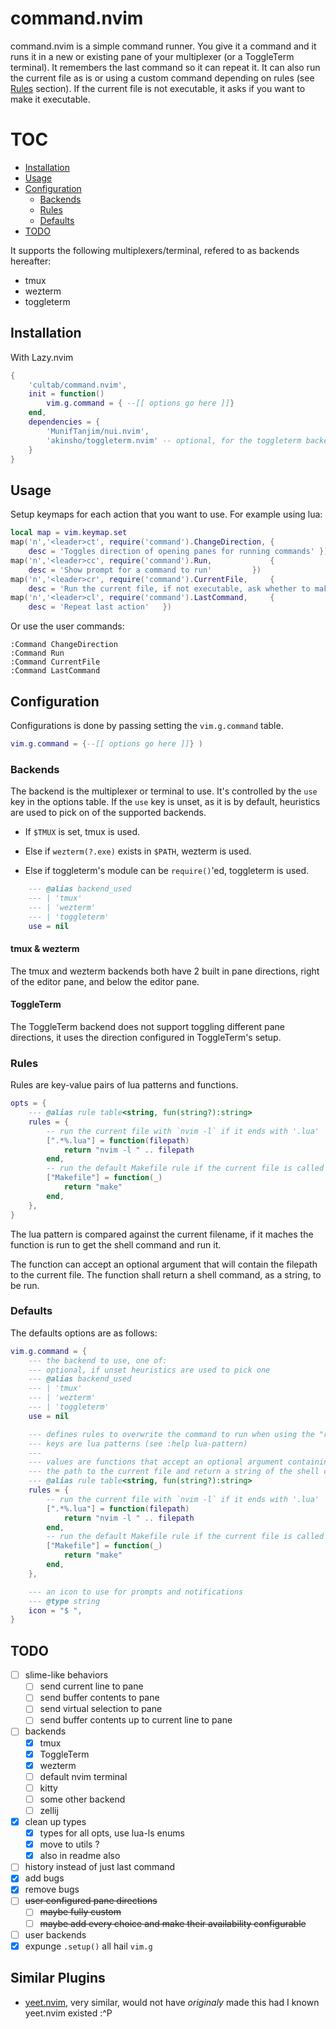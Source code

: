 # command.nvim

command.nvim is a simple command runner. You give it a command and it runs it in a new or existing pane of your multiplexer (or a ToggleTerm terminal).
It remembers the last command so it can repeat it.
It can also run the current file as is or using a custom command depending on rules (see [Rules](#Rules) section).
If the current file is not executable, it asks if you want to make it executable.

# TOC

- [Installation](#Installation)
- [Usage](#Usage)
- [Configuration](#Configuration)
    - [Backends](#Backends)
    - [Rules](#Rules)
    - [Defaults](#Defaults)
- [TODO](#TODO)

It supports the following multiplexers/terminal, refered to as backends hereafter:

- tmux
- wezterm
- toggleterm

## Installation

With Lazy.nvim

```lua
{
    'cultab/command.nvim',
    init = function()
        vim.g.command = { --[[ options go here ]]}
    end,
    dependencies = {
        'MunifTanjim/nui.nvim',
        'akinsho/toggleterm.nvim' -- optional, for the toggleterm backend
    }
}
```

## Usage

Setup keymaps for each action that you want to use. For example using lua:

```lua
local map = vim.keymap.set
map('n','<leader>ct', require('command').ChangeDirection, {
    desc = 'Toggles direction of opening panes for running commands' })
map('n','<leader>cc', require('command').Run,             {
    desc = 'Show prompt for a command to run'         })
map('n','<leader>cr', require('command').CurrentFile,     {
    desc = 'Run the current file, if not executable, ask whether to make executable and run'      })
map('n','<leader>cl', require('command').LastCommand,     {
    desc = 'Repeat last action'   })
```

Or use the user commands:

```vim
:Command ChangeDirection
:Command Run
:Command CurrentFile
:Command LastCommand
```

## Configuration

Configurations is done by passing setting the `vim.g.command` table.

```lua
vim.g.command = {--[[ options go here ]]} )
```

### Backends

The backend is the multiplexer or terminal to use. It's controlled by the `use` key in the options table.
If the `use` key is unset, as it is by default, heuristics are used to pick on of the supported backends.

* If `$TMUX` is set, tmux is used.

* Else if `wezterm(?.exe)` exists in `$PATH`, wezterm is used.

* Else if toggleterm's module can be `require()`'ed, toggleterm is used.

```lua
    --- @alias backend_used
    --- | 'tmux'
    --- | 'wezterm'
    --- | 'toggleterm'
    use = nil
```

#### tmux & wezterm

The tmux and wezterm backends both have 2 built in pane directions, right of the editor pane, and below the editor pane.

#### ToggleTerm

The ToggleTerm backend does not support toggling different pane directions, it uses the direction configured in ToggleTerm's setup.


### Rules

Rules are key-value pairs of lua patterns and functions.

```lua
opts = {
    --- @alias rule table<string, fun(string?):string>
	rules = {
        -- run the current file with `nvim -l` if it ends with '.lua'
		[".*%.lua"] = function(filepath)
			return "nvim -l " .. filepath
		end,
        -- run the default Makefile rule if the current file is called 'Makefile'
		["Makefile"] = function(_)
			return "make"
		end,
	},
}
```

The lua pattern is compared against the current filename, if it maches the function is run to get the shell command and run it.

The function can accept an optional argument that will contain the filepath to the current file.
The function shall return a shell command, as a string, to be run.

### Defaults

The defaults options are as follows:

```lua
vim.g.command = {
    --- the backend to use, one of:
    --- optional, if unset heuristics are used to pick one
    --- @alias backend_used
    --- | 'tmux'
    --- | 'wezterm'
    --- | 'toggleterm'
    use = nil

    --- defines rules to overwrite the command to run when using the "run current file" behavior
    --- keys are lua patterns (see :help lua-pattern)
    ---
    --- values are functions that accept an optional argument containing
    --- the path to the current file and return a string of the shell command to run
    --- @alias rule table<string, fun(string?):string>
	rules = {
        -- run the current file with `nvim -l` if it ends with '.lua'
		[".*%.lua"] = function(filepath)
			return "nvim -l " .. filepath
		end,
        -- run the default Makefile rule if the current file is called 'Makefile'
		["Makefile"] = function(_)
			return "make"
		end,
	},

    --- an icon to use for prompts and notifications
    --- @type string
	icon = "$ ",
}
```

## TODO

- [ ] slime-like behaviors
    - [ ] send current line to pane
    - [ ] send buffer contents to pane
    - [ ] send virtual selection to pane
    - [ ] send buffer contents up to current line to pane
- [ ] backends
    - [x] tmux
    - [x] ToggleTerm
    - [x] wezterm
    - [ ] default nvim terminal
    - [ ] kitty
    - [ ] some other backend
    - [ ] zellij
- [x] clean up types
    - [x] types for all opts, use lua-ls enums
    - [x] move to utils ?
    - [x] also in readme also
- [ ] history instead of just last command
- [x] add bugs
- [x] remove bugs
- [ ] ~~user configured pane directions~~
    - [ ] ~~maybe fully custom~~
    - [ ] ~~maybe add every choice and make their availability configurable~~
- [ ] user backends
- [x] expunge `.setup()` all hail `vim.g`

## Similar Plugins

- [yeet.nvim](https://github.com/samharju/yeet.nvim), very similar, would not have *originaly* made this had I known yeet.nvim existed :^P

